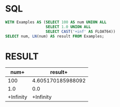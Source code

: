 # SQL
```sql
WITH Examples AS (SELECT 100 AS num UNION ALL
                  SELECT 1.0 UNION ALL
                  SELECT CAST('+inf' AS FLOAT64))
SELECT num, LN(num) AS result FROM Examples;
```

# RESULT
| num+      | result+           |
|-----------|-------------------|
| 100       | 4.605170185988092 |
| 1.0       | 0.0               |
| +Infinity | +Infinity         |
